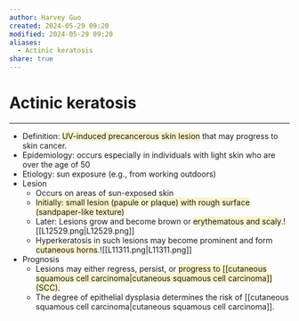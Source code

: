 ```yaml
---
author: Harvey Guo
created: 2024-05-29 09:20
modified: 2024-05-29 09:20
aliases:
  - Actinic keratosis
share: true
---
```

# Actinic keratosis
---
- Definition: <span style="background:rgba(240, 200, 0, 0.2)">UV-induced precancerous skin lesion</span> that may progress to skin cancer.
- Epidemiology: occurs especially in individuals with light skin who are over the age of 50
- Etiology: sun exposure (e.g., from working outdoors)
- Lesion
	- Occurs on areas of sun-exposed skin 
	- <span style="background:rgba(240, 200, 0, 0.2)">Initially: small lesion (papule or plaque) with rough surface (sandpaper-like texture)</span>
	- Later: Lesions grow and become brown or <span style="background:rgba(240, 200, 0, 0.2)">erythematous and scaly</span>.![[L12529.png|L12529.png]]
	- Hyperkeratosis in such lesions may become prominent and form <span style="background:rgba(240, 200, 0, 0.2)">cutaneous horns</span>.![[L11311.png|L11311.png]]
- Prognosis
	- Lesions may either regress, persist, or <span style="background:rgba(240, 200, 0, 0.2)">progress to [[cutaneous squamous cell carcinoma|cutaneous squamous cell carcinoma]] (SCC). </span>
	- The degree of epithelial dysplasia determines the risk of [[cutaneous squamous cell carcinoma|cutaneous squamous cell carcinoma]].